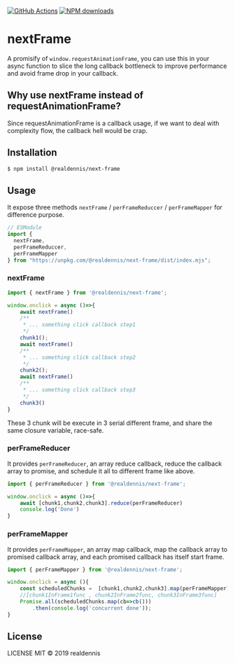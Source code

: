 <span class="badge-github-actions"><a href="https://github.com/realdennis/nextFrame" title="View this project on GitHub"><img src="https://github.com/realdennis/nextFrame/workflows/Node%20CI/badge.svg" alt="GitHub Actions" /></a></span>
<span class="badge-npmdownloads"><a href="https://npmjs.org/package/@realdennis/next-frame" title="View this project on NPM"><img src="https://img.shields.io/npm/dm/@realdennis/next-frame.svg" alt="NPM downloads" /></a></span>

# nextFrame

A promisify of `window.requestAnimationFrame`, you can use this in your async function to slice the long callback bottleneck to improve performance and avoid frame drop in your callback.

## Why use nextFrame instead of requestAnimationFrame?

Since requestAnimationFrame is a callback usage, if we want to deal with complexity flow, the callback hell would be crap.

## Installation

```bash
$ npm install @realdennis/next-frame
```

## Usage

It expose three methods `nextFrame` / `perFrameReduccer` / `perFrameMapper` for difference purpose.

```javascript
// ESModule
import {
  nextFrame,
  perFrameReduccer,
  perFrameMapper
} from "https://unpkg.com/@realdennis/next-frame/dist/index.mjs";
```

### nextFrame

```javascript
import { nextFrame } from '@realdennis/next-frame';

window.onclick = async ()=>{
    await nextFrame()
    /**
     * ... something click callback step1
     */
    chunk1();
    await nextFrame()
    /**
     * ... something click callback step2
     */
    chunk2();
    await nextFrame()
    /**
     * ... something click callback step3
     */
    chunk3()
}
```
These 3 chunk will be execute in 3 serial different frame, and share the same closure variable, race-safe.


### perFrameReducer

It provides `perFrameReducer`, an array reduce callback, reduce the callback array to promise, and schedule it all to different frame like above.

```javascript
import { perFrameReducer } from '@realdennis/next-frame';

window.onclick = async ()=>{
    await [chunk1,chunk2,chunk3].reduce(perFrameReducer)
    console.log('Done')
}
```

### perFrameMapper

It provides `perFrameMapper`, an array map callback, map the callback array to promised callback array, and each promised callback has itself start frame.

```javascript
import { perFrameMapper } from '@realdennis/next-frame';

window.onclick = async (){
    const scheduledChunks =  [chunk1,chunk2,chunk3].map(perFrameMapper);
    //[chunk1InFrame1func , chunk2InFrame2func, chunk3InFrame3func]
    Promise.all(scheduledChunks.map(cb=>cb()))
        .then(console.log('concurrent done'));
}
```

## License

LICENSE MIT © 2019 realdennis
